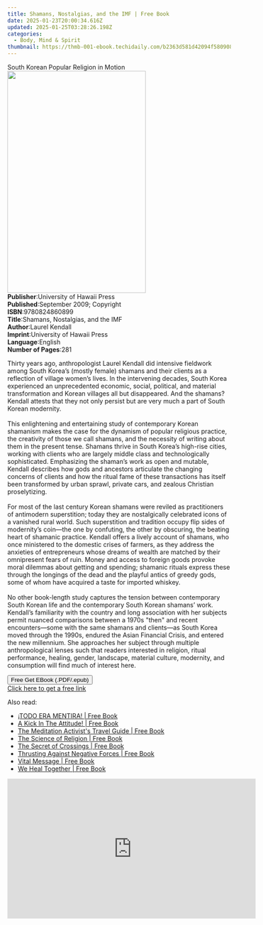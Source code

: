 ```yaml
---
title: Shamans, Nostalgias, and the IMF | Free Book
date: 2025-01-23T20:00:34.616Z
updated: 2025-01-25T03:28:26.198Z
categories:
  - Body, Mind & Spirit
thumbnail: https://thmb-001-ebook.techidaily.com/b2363d581d42094f58090872f835c4b61aa822c64594c77ffd2615b241c42a00.jpg
---
```

<main id="book-container">
  <div class="flex flex-col">
    <div class="book-brief flex-1 py-6 px-4 sm:p-6 md:py-10 md:px-8">
      <!-- brief-->
      <div class="book-brief-main">South Korean Popular Religion in Motion</div>
    </div>
    <div
      class="book-meta-info flex-1 grid gap-4 col-start-1 col-end-3 row-start-1 sm:mb-6 sm:grid-cols-4 lg:gap-6 lg:col-start-2 lg:row-end-6 lg:row-span-6 lg:mb-0"
    >
      <div
        class="book-meta-info-left place-content-center mt-4 p-4 text-sm leading-6 col-start-2 col-span-2 dark:text-slate-400"
      >
        <img
          class="w-full h-500 object-cover rounded-lg sm:h-255 sm:col-span-2 lg:col-span-full"
          src="https://img-001-ebook.techidaily.com/37876168104e5171faea4dbfa28bfddced29d210c32adad0896cb9be5230bea6.jpg"
          alt=""
          width="312"
          height="500"
        />
      </div>
      <div
        class="book-meta-info-right mt-2 col-start-1 row-start-2 col-span-3 self-center"
      >
        <!-- meta data  -->
        <div class="flex flex-col px-4 md:px-8">
          <div class="flex-1">
            <strong>Publisher</strong>:<span class="px-2"
              >University of Hawaii Press</span
            >
          </div>
          <div class="flex-1">
            <strong>Published</strong>:<span class="px-2"
              >September 2009; Copyright</span
            >
          </div>
          <div class="flex-1">
            <strong>ISBN</strong>:<span class="px-2">9780824860899</span>
          </div>
          <div class="flex-1">
            <strong>Title</strong>:<span class="px-2"
              >Shamans, Nostalgias, and the IMF</span
            >
          </div>
          <div class="flex-1">
            <strong>Author</strong>:<span class="px-2">Laurel Kendall</span>
          </div>
          <div class="flex-1">
            <strong>Imprint</strong>:<span class="px-2"
              >University of Hawaii Press</span
            >
          </div>
          <div class="flex-1">
            <strong>Language</strong>:<span class="px-2">English</span>
          </div>
          <div class="flex-1">
            <strong>Number of Pages</strong>:<span class="px-2">281</span>
          </div>
        </div>
      </div>
    </div>
    <div class="book-description flex-1 py-6 px-4 sm:p-6 md:py-10 md:px-8">
      <div class="book-description-main">
        <div accordion-content="" id="description">
          <p>
            Thirty years ago, anthropologist Laurel Kendall did intensive
            fieldwork among South Korea’s (mostly female) shamans and their
            clients as a reflection of village women’s lives. In the intervening
            decades, South Korea experienced an unprecedented economic, social,
            political, and material transformation and Korean villages all but
            disappeared. And the shamans? Kendall attests that they not only
            persist but are very much a part of South Korean modernity.<br /><br />This
            enlightening and entertaining study of contemporary Korean shamanism
            makes the case for the dynamism of popular religious practice, the
            creativity of those we call shamans, and the necessity of writing
            about them in the present tense. Shamans thrive in South Korea’s
            high-rise cities, working with clients who are largely middle class
            and technologically sophisticated. Emphasizing the shaman’s work as
            open and mutable, Kendall describes how gods and ancestors
            articulate the changing concerns of clients and how the ritual fame
            of these transactions has itself been transformed by urban sprawl,
            private cars, and zealous Christian proselytizing.<br /><br />For
            most of the last century Korean shamans were reviled as
            practitioners of antimodern superstition; today they are
            nostalgically celebrated icons of a vanished rural world. Such
            superstition and tradition occupy flip sides of modernity’s coin—the
            one by confuting, the other by obscuring, the beating heart of
            shamanic practice. Kendall offers a lively account of shamans, who
            once ministered to the domestic crises of farmers, as they address
            the anxieties of entrepreneurs whose dreams of wealth are matched by
            their omnipresent fears of ruin. Money and access to foreign goods
            provoke moral dilemmas about getting and spending; shamanic rituals
            express these through the longings of the dead and the playful
            antics of greedy gods, some of whom have acquired a taste for
            imported whiskey. <br /><br />No other book-length study captures
            the tension between contemporary South Korean life and the
            contemporary South Korean shamans’ work. Kendall’s familiarity with
            the country and long association with her subjects permit nuanced
            comparisons between a 1970s "then" and recent encounters—some with
            the same shamans and clients—as South Korea moved through the 1990s,
            endured the Asian Financial Crisis, and entered the new millennium.
            She approaches her subject through multiple anthropological lenses
            such that readers interested in religion, ritual performance,
            healing, gender, landscape, material culture, modernity, and
            consumption will find much of interest here.
          </p>
        </div>
        <div class="accordion-fader"></div>
      </div>
    </div>
    <div class="book-excerpts flex-1 py-6 px-4 sm:p-6 md:py-10 md:px-8"></div>
    <div
      class="book-about-author flex-1 py-6 px-4 sm:p-6 md:py-10 md:px-8"
    ></div>
    <div class="book-free-get flex-1 py-6 px-4 sm:p-6 md:py-10 md:px-8">
      <button
        id="btn-free-get"
        class="bg-blue-500 hover:bg-blue-700 text-white font-bold py-2 px-4 rounded"
      >
        Free Get EBook (.PDF/.epub)
      </button>
      <div id="countdown-display" class="px-2 text-lg mt-2"></div>
      <a
        id="free-link"
        class="hidden bg-blue-500 hover:bg-blue-700 text-white font-bold py-2 px-4 rounded"
        href="https://www.ebooks.com/en-us/book/96330992/shamans-nostalgias-and-the-imf/laurel-kendall/"
        target="_blank"
        >Click here to get a free link</a
      >
    </div>
    <script>
      let countdownTime = 0;
      let countdownInterval = null;
      document
        .getElementById('btn-free-get')
        .addEventListener('click', startCountdown);
      function startCountdown() {
        countdownTime = new Date().getTime() + 60000 * 3;
        countdownInterval = setInterval(updateCountdown, 1000);
        document.getElementById('btn-free-get').disabled = true;
        document
          .getElementById('btn-free-get')
          .classList.add('bg-gray-500', 'cursor-not-allowed');
      }
      function updateCountdown() {
        let currentTime = new Date().getTime();
        let timeLeft = countdownTime - currentTime;
        let secondsLeft = Math.floor(timeLeft / 1000);
        document.getElementById('countdown-display').innerHTML =
          `Remaining time: ${secondsLeft} seconds.`;
        if (secondsLeft <= 0) {
          clearInterval(countdownInterval);
          document.getElementById('btn-free-get').classList.add('hidden');
          document.getElementById('free-link').classList.remove('hidden');
          document.getElementById('countdown-display').innerHTML = '';
        }
      }
    </script>
  </div>
</main>

<ins class="adsbygoogle"
      style="display:block"
      data-ad-client="ca-pub-7571918770474297"
      data-ad-slot="8358498916"
      data-ad-format="auto"
      data-full-width-responsive="true"></ins>
    

<span class="atpl-alsoreadstyle">Also read:</span>
<div><ul>
<li><a href="https://novels-ebooks.techidaily.com/210710070-9781959143123-todo-era-mentira/"><u>¡TODO ERA MENTIRA! | Free Book</u></a></li>
<li><a href="https://novels-ebooks.techidaily.com/210710100-9789692792110-a-kick-in-the-attitude/"><u>A Kick In The Attitude! | Free Book</u></a></li>
<li><a href="https://novels-ebooks.techidaily.com/210709921-9780645602814-the-meditation-activists-travel-guide/"><u>The Meditation Activist's Travel Guide | Free Book</u></a></li>
<li><a href="https://novels-ebooks.techidaily.com/210709974-9780876127551-the-science-of-religion/"><u>The Science of Religion | Free Book</u></a></li>
<li><a href="https://novels-ebooks.techidaily.com/210710097-9798985202847-the-secret-of-crossings/"><u>The Secret of Crossings | Free Book</u></a></li>
<li><a href="https://novels-ebooks.techidaily.com/210710040-9781958895474-thrusting-against-negative-forces/"><u>Thrusting Against Negative Forces | Free Book</u></a></li>
<li><a href="https://novels-ebooks.techidaily.com/210710242-9781504081047-vital-message/"><u>Vital Message | Free Book</u></a></li>
<li><a href="https://novels-ebooks.techidaily.com/210709837-9780834845008-we-heal-together/"><u>We Heal Together | Free Book</u></a></li>
</ul></div>

<!-- affiliate ads begin -->
<iframe width="560" height="315" src="https://www.youtube.com/embed/1CdWd06fCwc?si=wzg-68q0jAksPRXp" title="YouTube video player" frameborder="0" allow="accelerometer; autoplay; clipboard-write; encrypted-media; gyroscope; picture-in-picture; web-share" referrerpolicy="strict-origin-when-cross-origin" allowfullscreen></iframe>
<!-- affiliate ads end -->

